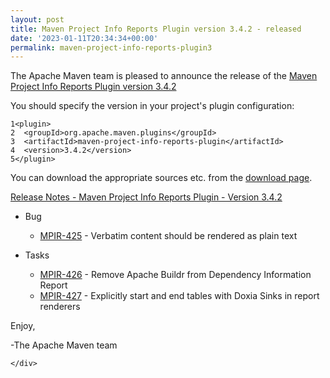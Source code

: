 ```yaml
---
layout: post
title: Maven Project Info Reports Plugin version 3.4.2 - released
date: '2023-01-11T20:34:34+00:00'
permalink: maven-project-info-reports-plugin3
---
```

<div class="post_body"><p>The Apache Maven team is pleased to announce the release of the
<a href="https://maven.apache.org/plugins/maven-project-info-reports-plugin/">Maven Project Info Reports Plugin version 3.4.2</a></p>
<p>You should specify the version in your project's plugin configuration:</p>
<div class="highlight"><pre tabindex="0" class="chroma"><code class="language-xml" data-lang="xml"><span class="line"><span class="ln">1</span><span class="cl"><span class="nt">&lt;plugin&gt;</span>
</span></span><span class="line"><span class="ln">2</span><span class="cl">  <span class="nt">&lt;groupId&gt;</span>org.apache.maven.plugins<span class="nt">&lt;/groupId&gt;</span>
</span></span><span class="line"><span class="ln">3</span><span class="cl">  <span class="nt">&lt;artifactId&gt;</span>maven-project-info-reports-plugin<span class="nt">&lt;/artifactId&gt;</span>
</span></span><span class="line"><span class="ln">4</span><span class="cl">  <span class="nt">&lt;version&gt;</span>3.4.2<span class="nt">&lt;/version&gt;</span>
</span></span><span class="line"><span class="ln">5</span><span class="cl"><span class="nt">&lt;/plugin&gt;</span>
</span></span></code></pre></div><p>You can download the appropriate sources etc. from the
<a href="https://maven.apache.org/plugins/maven-project-info-reports-plugin/download.cgi">download page</a>.</p>
<p><a href="https://issues.apache.org/jira/secure/ReleaseNote.jspa?projectId=12317821&amp;version=12352728">Release Notes - Maven Project Info Reports Plugin - Version 3.4.2</a></p>
<ul>
<li>
<p>Bug</p>
<ul>
<li><a href="https://issues.apache.org/jira/browse/MPIR-425">MPIR-425</a> - Verbatim content should be rendered as plain text</li>
</ul>
</li>
<li>
<p>Tasks</p>
<ul>
<li><a href="https://issues.apache.org/jira/browse/MPIR-426">MPIR-426</a> - Remove Apache Buildr from Dependency Information Report</li>
<li><a href="https://issues.apache.org/jira/browse/MPIR-427">MPIR-427</a> - Explicitly start and end tables with Doxia Sinks in report renderers</li>
</ul>
</li>
</ul>
<p>Enjoy,</p>
<p>-The Apache Maven team</p>

    </div>
